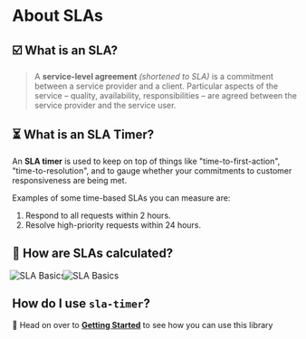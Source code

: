 # About SLAs

## ☑️ What is an SLA?

> A **service-level agreement** _(shortened to SLA)_ is a commitment between a service provider and a client. Particular aspects of the service – quality, availability, responsibilities – are agreed between the service provider and the service user.

## ⏳ What is an SLA Timer?

An **SLA timer** is used to keep on top of things like "time-to-first-action", "time-to-resolution", and to gauge whether your commitments to customer responsiveness are being met. 

Examples of some time-based SLAs you can measure are:

1. Respond to all requests within 2 hours.
2. Resolve high-priority requests within 24 hours.

## 👾 How are SLAs calculated?

<script setup>
import { withBase } from 'vitepress';
</script>


<a :href="withBase('/images/sla_basic_light.svg')">
    <img style="transform: scale(1.1)" :src="withBase('/images/sla_basic_dark.svg')" alt="SLA Basics" class="w-full my-20 hidden dark:block">
    <img style="transform: scale(1.1)" :src="withBase('/images/sla_basic_light.svg')" alt="SLA Basics" class="w-full my-20 dark:hidden">
</a>

## How do I use `sla-timer`?

🎉 Head on over to **[Getting Started](/guide/getting_started.md)** to see how you can use this library